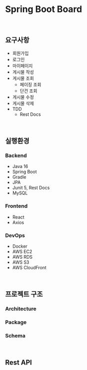 # Spring Boot Board

<br>

## 요구사항

- 회원가입
- 로그인
- 마이페이지
- 게시물 작성
- 게시물 조회
    - 페이징 조회
    - 단건 조회
- 게시물 수정
- 게시물 삭제
- TDD
    - Rest Docs

<br>

## 실행환경

### Backend

- Java 16
- Spring Boot
- Gradle
- JPA
- Junit 5, Rest Docs
- MySQL

### Frontend

- React
- Axios

### DevOps

- Docker
- AWS EC2
- AWS RDS
- AWS S3
- AWS CloudFront

<br>

## 프로젝트 구조

### Architecture

### Package

### Schema

<br>

## Rest API
